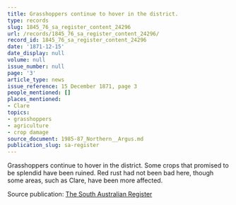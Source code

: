 ```yaml
---
title: Grasshoppers continue to hover in the district.
type: records
slug: 1845_76_sa_register_content_24296
url: /records/1845_76_sa_register_content_24296/
record_id: 1845_76_sa_register_content_24296
date: '1871-12-15'
date_display: null
volume: null
issue_number: null
page: '3'
article_type: news
issue_reference: 15 December 1871, page 3
people_mentioned: []
places_mentioned:
- Clare
topics:
- grasshoppers
- agriculture
- crop damage
source_document: 1985-87_Northern__Argus.md
publication_slug: sa-register
---
```


Grasshoppers continue to hover in the district.  Some crops that promised to be splendid have been ruined.  Red rust had not been bad here, though some areas, such as Clare, have been more affected.

Source publication: [The South Australian Register](/publications/sa-register/)
